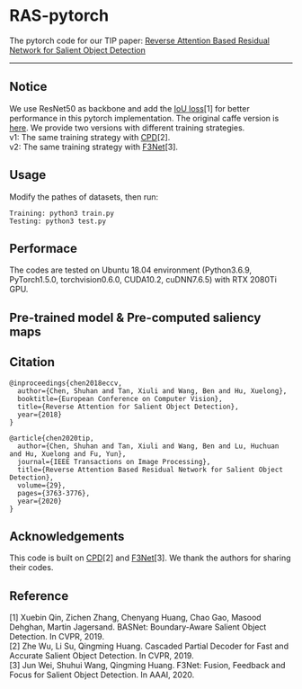 # RAS-pytorch
The pytorch code for our TIP paper: [Reverse Attention Based Residual Network for Salient Object Detection](https://ieeexplore.ieee.org/document/8966594)

---

Notice
---
We use ResNet50 as backbone and add the [IoU loss](https://github.com/NathanUA/BASNet)[1] for better performance in this pytorch implementation. The original caffe version is [here](https://github.com/ShuhanChen/RAS_ECCV18). We provide two versions with different training strategies.<br>
v1: The same training strategy with [CPD](https://github.com/wuzhe71/CPD)[2].<br>
v2: The same training strategy with [F3Net](https://github.com/weijun88/F3Net)[3].<br>

Usage
---
Modify the pathes of datasets, then run:<br>
```
Training: python3 train.py
Testing: python3 test.py
```

Performace
---
The codes are tested on Ubuntu 18.04 environment (Python3.6.9, PyTorch1.5.0, torchvision0.6.0, CUDA10.2, cuDNN7.6.5) with RTX 2080Ti GPU.


Pre-trained model & Pre-computed saliency maps
---



Citation
---
```
@inproceedings{chen2018eccv, 
  author={Chen, Shuhan and Tan, Xiuli and Wang, Ben and Hu, Xuelong}, 
  booktitle={European Conference on Computer Vision}, 
  title={Reverse Attention for Salient Object Detection}, 
  year={2018}
} 
```
```
@article{chen2020tip, 
  author={Chen, Shuhan and Tan, Xiuli and Wang, Ben and Lu, Huchuan and Hu, Xuelong and Fu, Yun}, 
  journal={IEEE Transactions on Image Processing}, 
  title={Reverse Attention Based Residual Network for Salient Object Detection},
  volume={29},  
  pages={3763-3776},
  year={2020}
} 
```

Acknowledgements
---
This code is built on [CPD](https://github.com/wuzhe71/CPD)[2] and [F3Net](https://github.com/weijun88/F3Net)[3]. We thank the authors for sharing their codes.

Reference
---
[1] Xuebin Qin, Zichen Zhang, Chenyang Huang, Chao Gao, Masood Dehghan, Martin Jagersand. BASNet: Boundary-Aware Salient Object Detection. In CVPR, 2019.<br>
[2] Zhe Wu, Li Su, Qingming Huang. Cascaded Partial Decoder for Fast and Accurate Salient Object Detection. In CVPR, 2019.<br>
[3] Jun Wei, Shuhui Wang, Qingming Huang. F3Net: Fusion, Feedback and Focus for Salient Object Detection. In AAAI, 2020.<br>
